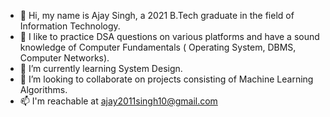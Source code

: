 - 👋 Hi, my name is Ajay Singh, a 2021 B.Tech graduate in the field of Information Technology. 
- 👀 I like to practice DSA questions on various platforms and have a sound knowledge of Computer Fundamentals ( Operating System, DBMS, Computer Networks).
- 🌱 I’m currently learning System Design.
- 💞️ I’m looking to collaborate on projects consisting of Machine Learning Algorithms.
- 📫 I'm reachable at ajay2011singh10@gmail.com

<!---
ajay22singh09/ajay22singh09 is a ✨ special ✨ repository because its `README.md` (this file) appears on your GitHub profile.
You can click the Preview link to take a look at your changes.
--->
